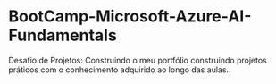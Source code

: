 # BootCamp-Microsoft-Azure-AI-Fundamentals
 Desafio de Projetos: Construindo o meu portfólio construindo projetos práticos com o conhecimento adquirido ao longo das aulas..
